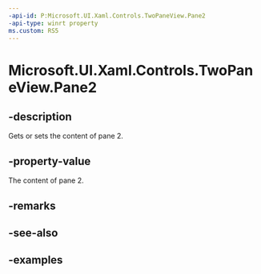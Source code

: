 ```yaml
---
-api-id: P:Microsoft.UI.Xaml.Controls.TwoPaneView.Pane2
-api-type: winrt property
ms.custom: RS5
---
```


<!-- Property syntax.
public UIElement Pane2 { get;  set; }
-->

# Microsoft.UI.Xaml.Controls.TwoPaneView.Pane2

## -description

Gets or sets the content of pane 2.

## -property-value

The content of pane 2.

## -remarks

## -see-also

## -examples

